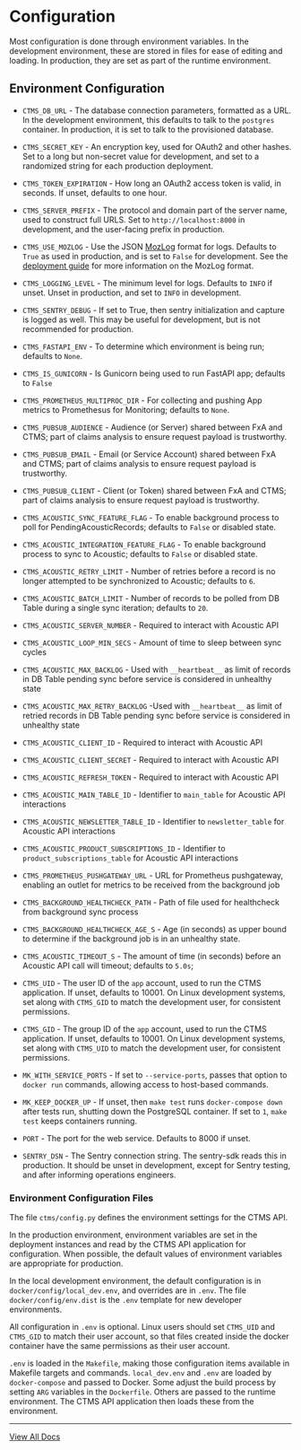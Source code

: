 # Configuration

Most configuration is done through environment variables. In the development
environment, these are stored in files for ease of editing and loading. In
production, they are set as part of the runtime environment.

## Environment Configuration

* ``CTMS_DB_URL`` - The database connection parameters, formatted as a URL.
  In the development environment, this defaults to talk to the ``postgres``
  container. In production, it is set to talk to the provisioned database.
* ``CTMS_SECRET_KEY`` - An encryption key, used for OAuth2 and other hashes.
  Set to a long but non-secret value for development, and set to a randomized
  string for each production deployment.
* ``CTMS_TOKEN_EXPIRATION`` - How long an OAuth2 access token is valid, in seconds.
  If unset, defaults to one hour.
* ``CTMS_SERVER_PREFIX`` - The protocol and domain part of the server name, used
  to construct full URLS. Set to ``http://localhost:8000`` in development, and
  the user-facing prefix in production.
* ``CTMS_USE_MOZLOG`` - Use the JSON
  [MozLog](https://wiki.mozilla.org/Firefox/Services/Logging) format for logs.
  Defaults to `True` as used in production, and is set to `False` for development.
  See the [deployment guide](./deployment_guide.md) for more information on the
  MozLog format.
* ``CTMS_LOGGING_LEVEL`` - The minimum level for logs. Defaults to ``INFO`` if
  unset. Unset in production, and set to ``INFO`` in development.
* ``CTMS_SENTRY_DEBUG`` - If set to True, then sentry initialization and capture is
  logged as well. This may be useful for development, but is not recommended for
  production.
* ``CTMS_FASTAPI_ENV`` - To determine which environment is being run; defaults to `None`.
* ``CTMS_IS_GUNICORN`` - Is Gunicorn being used to run FastAPI app; defaults to `False`
* ``CTMS_PROMETHEUS_MULTIPROC_DIR`` - For collecting and pushing App metrics to Promethesus for Monitoring; defaults to `None`.
* ``CTMS_PUBSUB_AUDIENCE`` - Audience (or Server) shared between FxA and CTMS; part of claims analysis to ensure request payload is trustworthy.
* ``CTMS_PUBSUB_EMAIL`` - Email (or Service Account) shared between FxA and CTMS; part of claims analysis to ensure request payload is trustworthy.
* ``CTMS_PUBSUB_CLIENT`` - Client (or Token) shared between FxA and CTMS; part of claims analysis to ensure request payload is trustworthy.

* ``CTMS_ACOUSTIC_SYNC_FEATURE_FLAG`` - To enable background process to poll for PendingAcousticRecords; defaults to `False` or disabled state.
* ``CTMS_ACOUSTIC_INTEGRATION_FEATURE_FLAG`` - To enable background process to sync to Acoustic; defaults to `False` or disabled state.
* ``CTMS_ACOUSTIC_RETRY_LIMIT`` - Number of retries before a record is no longer attempted to be synchronized to Acoustic; defaults to `6`.
* ``CTMS_ACOUSTIC_BATCH_LIMIT`` - Number of records to be polled from DB Table during a single sync iteration; defaults to `20`.
* ``CTMS_ACOUSTIC_SERVER_NUMBER`` -  Required to interact with Acoustic API
* ``CTMS_ACOUSTIC_LOOP_MIN_SECS`` - Amount of time to sleep between sync cycles
* ``CTMS_ACOUSTIC_MAX_BACKLOG`` - Used with `__heartbeat__` as limit of records in DB Table pending sync before service is considered in unhealthy state
* ``CTMS_ACOUSTIC_MAX_RETRY_BACKLOG`` -Used with `__heartbeat__` as limit of retried records in DB Table pending sync before service is considered in unhealthy state
* ``CTMS_ACOUSTIC_CLIENT_ID`` - Required to interact with Acoustic API
* ``CTMS_ACOUSTIC_CLIENT_SECRET`` - Required to interact with Acoustic API
* ``CTMS_ACOUSTIC_REFRESH_TOKEN`` - Required to interact with Acoustic API
* ``CTMS_ACOUSTIC_MAIN_TABLE_ID`` - Identifier to `main_table` for Acoustic API interactions
* ``CTMS_ACOUSTIC_NEWSLETTER_TABLE_ID`` - Identifier to `newsletter_table` for Acoustic API interactions
* ``CTMS_ACOUSTIC_PRODUCT_SUBSCRIPTIONS_ID`` - Identifier to `product_subscriptions_table` for Acoustic API interactions
* ``CTMS_PROMETHEUS_PUSHGATEWAY_URL`` - URL for Prometheus pushgateway, enabling an outlet for metrics to be received from the background job
* ``CTMS_BACKGROUND_HEALTHCHECK_PATH`` - Path of file used for healthcheck from background sync process
* ``CTMS_BACKGROUND_HEALTHCHECK_AGE_S`` - Age (in seconds) as upper bound to determine if the background job is in an unhealthy state.
* ``CTMS_ACOUSTIC_TIMEOUT_S`` - The amount of time (in seconds) before an Acoustic API call will timeout; defaults to `5.0s`;

* ``CTMS_UID`` - The user ID of the ``app`` account, used to run the CTMS
  application. If unset, defaults to 10001. On Linux development systems, set
  along with ``CTMS_GID`` to match the development user, for consistent permissions.
* ``CTMS_GID`` - The group ID of the ``app`` account, used to run the CTMS
  application. If unset, defaults to 10001. On Linux development systems, set
  along with ``CTMS_UID`` to match the development user, for consistent permissions.
* ``MK_WITH_SERVICE_PORTS`` - If set to ``--service-ports``, passes that option
  to ``docker run`` commands, allowing access to host-based commands.
* ``MK_KEEP_DOCKER_UP`` - If unset, then ``make test`` runs ``docker-compose down``
  after tests run, shutting down the PostgreSQL container.  If set to ``1``,
  ``make test`` keeps containers running.
* ``PORT`` - The port for the web service. Defaults to 8000 if unset.
* ``SENTRY_DSN`` - The Sentry connection string. The sentry-sdk reads this
  in production. It should be unset in development, except for Sentry testing,
  and after informing operations engineers.


### Environment Configuration Files

The file ``ctms/config.py`` defines the environment settings for the CTMS API.

In the production environment, environment variables are set in the deployment
instances and read by the CTMS API application for configuration. When
possible, the default values of environment variables are appropriate for
production.

In the local development environment, the default configuration is in
``docker/config/local_dev.env``, and overrides are in ``.env``. The file
``docker/config/env.dist`` is the ``.env`` template for new developer
environments.

All configuration in ``.env`` is optional. Linux users should set
``CTMS_UID`` and ``CTMS_GID`` to match their user account, so that files
created inside the docker container have the same permissions as their user
account.

``.env`` is loaded in the ``Makefile``, making those configuration items
available in Makefile targets and commands. ``local_dev.env`` and ``.env``
are loaded by ``docker-compose`` and passed to Docker. Some adjust the build
process by setting `ARG` variables in the ``Dockerfile``. Others are passed
to the runtime environment. The CTMS API application then loads these from
the environment.

---
[View All Docs](./)
